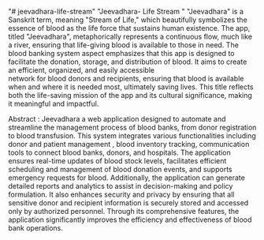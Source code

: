 "# jeevadhara-life-stream" 
"Jeevadhara- Life Stream " 
"Jeevadhara" is a Sanskrit term, meaning "Stream of Life," which beautifully symbolizes the essence 
of blood as the life force that sustains human existence. The app, titled "Jeevadhara", metaphorically 
represents a continuous flow, much like a river, ensuring that life-giving blood is available to those in 
need.
 The blood banking system aspect emphasizes that this app is designed to facilitate the donation, 
storage, and distribution of blood. It aims to create an efficient, organized, and easily accessible  
network for blood donors and recipients, ensuring that blood is available when and where it is needed 
most, ultimately saving lives. This title reflects both the life-saving mission of the app and its cultural 
significance, making it meaningful and impactful.

Abstract :
 Jeevadhara a web application designed to automate and streamline the management process of 
blood banks, from donor registration to blood transfusion. This system integrates various 
functionalities including donor and patient management , blood  inventory tracking, communication 
tools to connect blood banks, donors, and hospitals.
 The application ensures real-time updates of blood stock levels, facilitates efficient scheduling and 
management of blood donation events, and supports emergency requests for blood. Additionally, the 
application can generate detailed reports and analytics to assist in decision-making and policy 
formulation. 
It also enhances security and privacy by ensuring that all sensitive donor and recipient information 
is securely stored and accessed only by authorized personnel. Through its comprehensive features, 
the application significantly improves the efficiency and effectiveness of blood bank operations.

